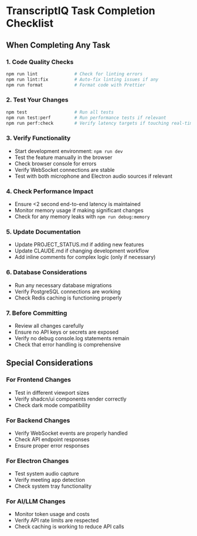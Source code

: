 # TranscriptIQ Task Completion Checklist

## When Completing Any Task

### 1. Code Quality Checks
```bash
npm run lint              # Check for linting errors
npm run lint:fix          # Auto-fix linting issues if any
npm run format            # Format code with Prettier
```

### 2. Test Your Changes
```bash
npm test                  # Run all tests
npm run test:perf         # Run performance tests if relevant
npm run perf:check        # Verify latency targets if touching real-time features
```

### 3. Verify Functionality
- Start development environment: `npm run dev`
- Test the feature manually in the browser
- Check browser console for errors
- Verify WebSocket connections are stable
- Test with both microphone and Electron audio sources if relevant

### 4. Check Performance Impact
- Ensure <2 second end-to-end latency is maintained
- Monitor memory usage if making significant changes
- Check for any memory leaks with `npm run debug:memory`

### 5. Update Documentation
- Update PROJECT_STATUS.md if adding new features
- Update CLAUDE.md if changing development workflow
- Add inline comments for complex logic (only if necessary)

### 6. Database Considerations
- Run any necessary database migrations
- Verify PostgreSQL connections are working
- Check Redis caching is functioning properly

### 7. Before Committing
- Review all changes carefully
- Ensure no API keys or secrets are exposed
- Verify no debug console.log statements remain
- Check that error handling is comprehensive

## Special Considerations

### For Frontend Changes
- Test in different viewport sizes
- Verify shadcn/ui components render correctly
- Check dark mode compatibility

### For Backend Changes
- Verify WebSocket events are properly handled
- Check API endpoint responses
- Ensure proper error responses

### For Electron Changes
- Test system audio capture
- Verify meeting app detection
- Check system tray functionality

### For AI/LLM Changes
- Monitor token usage and costs
- Verify API rate limits are respected
- Check caching is working to reduce API calls